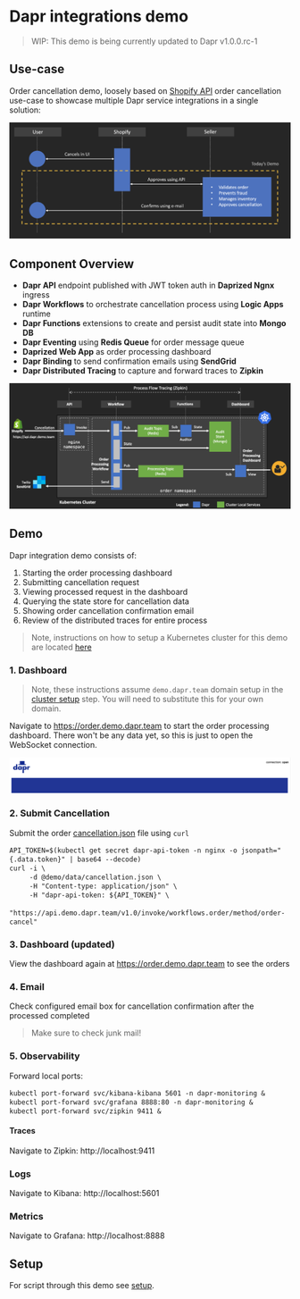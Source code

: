 # Dapr integrations demo

> WIP: This demo is being currently updated to Dapr v1.0.0.rc-1

## Use-case

Order cancellation demo, loosely based on [Shopify API](https://shopify.dev/docs/admin-api/rest/reference/orders/order?api[version]=2020-04) order cancellation use-case to showcase multiple Dapr service integrations in a single solution: 

![Use-case](img/usecase.png)

## Component Overview 

* **Dapr API** endpoint published with JWT token auth in **Daprized Ngnx** ingress
* **Dapr Workflows** to orchestrate cancellation process using **Logic Apps** runtime
* **Dapr Functions** extensions to create and persist audit state into **Mongo DB**
* **Dapr Eventing** using **Redis Queue** for order message queue
* **Daprized Web App** as order processing dashboard
* **Dapr Binding** to send confirmation emails using **SendGrid**
* **Dapr Distributed Tracing** to capture and forward traces to **Zipkin**

![Draft Demo Flow Diagram](img/diagram.png)


## Demo 

Dapr integration demo consists of:

1. Starting the order processing dashboard 
2. Submitting cancellation request 
3. Viewing processed request in the dashboard 
4. Querying the state store for cancellation data
5. Showing order cancellation confirmation email 
6. Review of the distributed traces for entire process 

> Note, instructions on how to setup a Kubernetes cluster for this demo are located [here](../setup/README.md)

### 1. Dashboard 

> Note, these instructions assume `demo.dapr.team` domain setup in the [cluster setup](../setup/README.md) step. You will need to substitute this for your own domain. 

Navigate to https://order.demo.dapr.team to start the order processing dashboard. There won't be any data yet, so this is just to open the WebSocket connection. 

![Initial UI](img/ui1.png)

### 2. Submit Cancellation 

Submit the order [cancellation.json](demo/data/cancellation.json) file using `curl`

```shell
API_TOKEN=$(kubectl get secret dapr-api-token -n nginx -o jsonpath="{.data.token}" | base64 --decode)
curl -i \
     -d @demo/data/cancellation.json \
     -H "Content-type: application/json" \
     -H "dapr-api-token: ${API_TOKEN}" \
     "https://api.demo.dapr.team/v1.0/invoke/workflows.order/method/order-cancel"
```

### 3. Dashboard (updated)

View the dashboard again at https://order.demo.dapr.team to see the orders

### 4. Email 

Check configured email box for cancellation confirmation after the processed completed 

> Make sure to check junk mail!

### 5. Observability 

Forward local ports:

```shell
kubectl port-forward svc/kibana-kibana 5601 -n dapr-monitoring &
kubectl port-forward svc/grafana 8888:80 -n dapr-monitoring &
kubectl port-forward svc/zipkin 9411 &
```

#### Traces

Navigate to Zipkin: http://localhost:9411

### Logs 

Navigate to Kibana: http://localhost:5601

### Metrics 

Navigate to Grafana: http://localhost:8888


## Setup  

For script through this demo see [setup](./demo).



